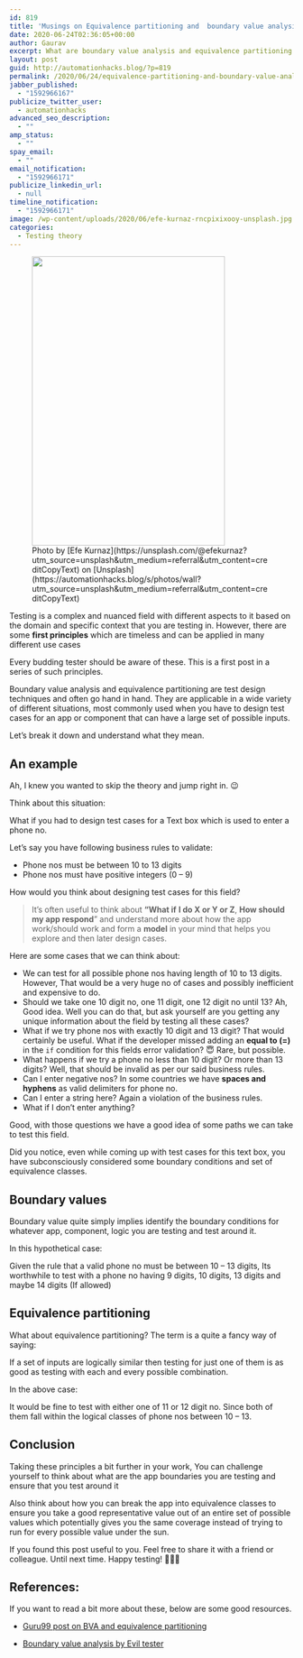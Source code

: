 ```yaml
---
id: 819
title: 'Musings on Equivalence partitioning and  boundary value analysis'
date: 2020-06-24T02:36:05+00:00
author: Gaurav
excerpt: What are boundary value analysis and equivalence partitioning testing techniques? In this post we would understand these with an example.
layout: post
guid: http://automationhacks.blog/?p=819
permalink: /2020/06/24/equivalence-partitioning-and-boundary-value-analysis/
jabber_published:
  - "1592966167"
publicize_twitter_user:
  - automationhacks
advanced_seo_description:
  - ""
amp_status:
  - ""
spay_email:
  - ""
email_notification:
  - "1592966171"
publicize_linkedin_url:
  - null
timeline_notification:
  - "1592966171"
image: /wp-content/uploads/2020/06/efe-kurnaz-rncpixixooy-unsplash.jpg
categories:
  - Testing theory
---
```

<figure class="wp-block-image size-large is-resized is-style-rounded"><img loading="lazy" src="https://i1.wp.com/automationhacks.blog/wp-content/uploads/2020/06/efe-kurnaz-rncpixixooy-unsplash.jpg?resize=342%2C513&#038;ssl=1" alt="" class="wp-image-826" width="342" height="513" data-recalc-dims="1" /><figcaption>Photo by [Efe Kurnaz](https://unsplash.com/@efekurnaz?utm_source=unsplash&utm_medium=referral&utm_content=creditCopyText) on [Unsplash](https://automationhacks.blog/s/photos/wall?utm_source=unsplash&utm_medium=referral&utm_content=creditCopyText)</figcaption></figure> 

Testing is a complex and nuanced field with different aspects to it based on the domain and specific context that you are testing in. However, there are some **first principles** which are timeless and can be applied in many different use cases

Every budding tester should be aware of these. This is a first post in a series of such principles.

Boundary value analysis and equivalence partitioning are test design techniques and often go hand in hand. They are applicable in a wide variety of different situations, most commonly used when you have to design test cases for an app or component that can have a large set of possible inputs.

Let&#8217;s break it down and understand what they mean.

## An example

Ah, I knew you wanted to skip the theory and jump right in. 😉

Think about this situation:

What if you had to design test cases for a Text box which is used to enter a phone no.

Let&#8217;s say you have following business rules to validate:

  * Phone nos must be between 10 to 13 digits
  * Phone nos must have positive integers (0 &#8211; 9)

How would you think about designing test cases for this field?

<blockquote class="wp-block-quote">
  <p>
    It&#8217;s often useful to think about <strong>&#8220;What if</strong> <strong>I do X or Y or Z</strong>, <strong>How should my app respond</strong>&#8221; and understand more about how the app work/should work and form a <strong>model</strong> in your mind that helps you explore and then later design cases.
  </p>
</blockquote>

Here are some cases that we can think about:

  * We can test for all possible phone nos having length of 10 to 13 digits. However, That would be a very huge no of cases and possibly inefficient and expensive to do.
  * Should we take one 10 digit no, one 11 digit, one 12 digit no until 13? Ah, Good idea. Well you can do that, but ask yourself are you getting any unique information about the field by testing all these cases?
  * What if we try phone nos with exactly 10 digit and 13 digit? That would certainly be useful. What if the developer missed adding an **equal to (=)** in the `if` condition for this fields error validation? 😇 Rare, but possible.
  * What happens if we try a phone no less than 10 digit? Or more than 13 digits? Well, that should be invalid as per our said business rules. 
  * Can I enter negative nos? In some countries we have **spaces and hyphens** as valid delimiters for phone no.
  * Can I enter a string here? Again a violation of the business rules. 
  * What if I don&#8217;t enter anything? 

Good, with those questions we have a good idea of some paths we can take to test this field. 

Did you notice, even while coming up with test cases for this text box, you have subconsciously considered some boundary conditions and set of equivalence classes.

## Boundary values

Boundary value quite simply implies identify the boundary conditions for whatever app, component, logic you are testing and test around it. 

In this hypothetical case: 

Given the rule that a valid phone no must be between 10 &#8211; 13 digits, Its worthwhile to test with a phone no having 9 digits, 10 digits, 13 digits and maybe 14 digits (If allowed)

## Equivalence partitioning

What about equivalence partitioning? The term is a quite a fancy way of saying: 

If a set of inputs are logically similar then testing for just one of them is as good as testing with each and every possible combination.

In the above case: 

It would be fine to test with either one of 11 or 12 digit no. Since both of them fall within the logical classes of phone nos between 10 &#8211; 13.

## Conclusion

Taking these principles a bit further in your work, You can challenge yourself to think about what are the app boundaries you are testing and ensure that you test around it

Also think about how you can break the app into equivalence classes to ensure you take a good representative value out of an entire set of possible values which potentially gives you the same coverage instead of trying to run for every possible value under the sun.

If you found this post useful to you. Feel free to share it with a friend or colleague. Until next time. Happy testing! 👨🏻‍💻

## References:

If you want to read a bit more about these, below are some good resources.

  * [Guru99 post on BVA and equivalence partitioning](https://www.guru99.com/equivalence-partitioning-boundary-value-analysis.html)

  * [Boundary value analysis by Evil tester](https://www.youtube.com/watch?v=H6IRY98Gu44)